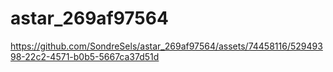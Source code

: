 # astar_269af97564


https://github.com/SondreSels/astar_269af97564/assets/74458116/52949398-22c2-4571-b0b5-5667ca37d51d

